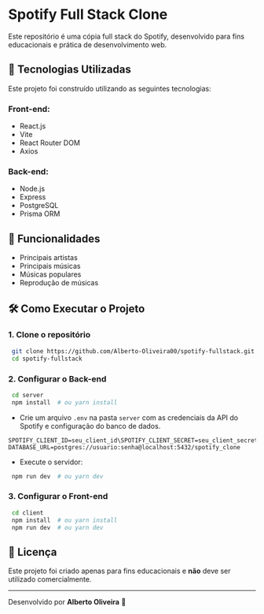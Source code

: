 # Spotify Full Stack Clone

Este repositório é uma cópia full stack do Spotify, desenvolvido para fins educacionais e prática de desenvolvimento web.

## 🚀 Tecnologias Utilizadas

Este projeto foi construído utilizando as seguintes tecnologias:

### Front-end:
- React.js
- Vite
- React Router DOM
- Axios

### Back-end:
- Node.js
- Express
- PostgreSQL
- Prisma ORM

## 📌 Funcionalidades
- Principais artistas
- Principais músicas
- Músicas populares
- Reprodução de músicas

## 🛠 Como Executar o Projeto

### 1. Clone o repositório
```bash
 git clone https://github.com/Alberto-Oliveira00/spotify-fullstack.git
 cd spotify-fullstack
```

### 2. Configurar o Back-end
```bash
 cd server
 npm install  # ou yarn install
```
- Crie um arquivo `.env` na pasta `server` com as credenciais da API do Spotify e configuração do banco de dados.
```env
SPOTIFY_CLIENT_ID=seu_client_id\SPOTIFY_CLIENT_SECRET=seu_client_secret
DATABASE_URL=postgres://usuario:senha@localhost:5432/spotify_clone
```
- Execute o servidor:
```bash
 npm run dev  # ou yarn dev
```

### 3. Configurar o Front-end
```bash
 cd client
 npm install  # ou yarn install
 npm run dev  # ou yarn dev
```

## 📄 Licença
Este projeto foi criado apenas para fins educacionais e **não** deve ser utilizado comercialmente.

---

Desenvolvido por **Alberto Oliveira** 🚀

